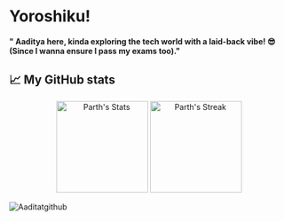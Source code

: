 # Yoroshiku!

#### " Aaditya here, kinda exploring the tech world with a laid-back vibe! 😎 (Since I wanna ensure I pass my exams too)."

## 📈 My GitHub stats

<div class="badges-githubstats">
  <p align="center">
    <img src="https://github-readme-stats.vercel.app/api?username=Aaditatgithub&theme=transparent&show_icons=true&hide_border=true&count_private=true" alt="Parth's Stats" height="165">
    <img src="https://github-readme-streak-stats.herokuapp.com/?user=Aaditatgithub&theme=transparent&hide_border=true" alt="Parth's Streak" height="165">
  </p>
</div>

<p><img align="left" src="https://github-readme-stats.vercel.app/api/top-langs?username=Aaditatgithub&&size_weight=0.05&count_weight=0.95&langs_count=20&show_icons=true&locale=en&layout=compact" alt="Aaditatgithub" /></p>
